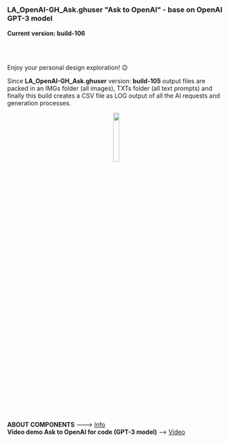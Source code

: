 ### LA_OpenAI-GH_Ask.ghuser "Ask to OpenAI" - base on OpenAI GPT-3 model

**Current version: build-106**

<br>
<br>

Enjoy your personal design exploration! 😉

Since **LA_OpenAI-GH_Ask.ghuser** version: **build-105** output files are packed in an IMGs folder (all images), TXTs folder (all text prompts) and finally this build creates a CSV file as LOG output of all the AI requests and generation processes.

<div align="center">
<img src="https://ambrosinus.altervista.org/blog/wp-content/uploads/2022/12/LA_OpenAI-GH_Ask_comp_05.png" width="17%" height="17%">
</div>

<br>
<br>

**ABOUT COMPONENTS**  ---> [Info](https://bit.ly/OpenAI-QandA-insideGrasshopper)
<br>
**Video demo Ask to OpenAI for code (GPT-3 model)** --> [Video](https://youtu.be/NU3ILLuBl3g)
